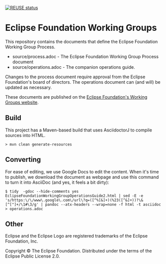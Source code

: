 <!--
 * Copyright (C) 2008,2021 Eclipse Foundation and others. 
 * 
 * This program and the accompanying materials are made available under the
 * terms of the Eclipse Public License v. 2.0 which is available at
 * http://www.eclipse.org/legal/epl-2.0.
 * 
 * SPDX-FileType: DOCUMENTATION
 *
 * SPDX-License-Identifier: EPL-2.0
-->

[![REUSE status](https://api.reuse.software/badge/github.com/EclipseFdn/EFWGP)](https://api.reuse.software/info/github.com/EclipseFdn/EFWGP)

# Eclipse Foundation Working Groups

This repository contains the documents that define the Eclipse Foundation Working Group Process.

* source/process.adoc - The Eclipse Foundation Working Group Process document
* source/operations.adoc - The companion operations guide.

Changes to the process document require approval from the Eclipse Foundation's board of directors. The operations document can (and will) be updated as necessary.

These documents are published on the [Eclipse Foundation's Working Groups website](https://www.eclipse.org/org/workinggroups/about.php).

## Build

This project has a Maven-based build that uses AsciidoctorJ to compile sources into HTML.

    > mvn clean generate-resources
    
## Converting

For ease of editing, we use Google Docs to edit the content. When it's time to publish, we download the document as webpage and use this command to turn it into AsciiDoc (and yes, it feels a bit dirty):

````
$ tidy  -gdoc --hide-comments yes EclipseFoundationWorkingGroupOperationsGuide2.html | sed -E -e 's/https:\/\/www\.google\.com\/url\?q=([^%[&]+)(%23([^&]+))?\&[^["]+/\1#\3/g' | pandoc --atx-headers --wrap=none -f html -t asciidoc > operations.adoc
````

## Other

Eclipse and the Eclipse Logo are registered trademarks of the Eclipse Foundation, Inc.

Copyright &copy; The Eclipse Foundation. Distributed under the terms of the Eclipse Public License 2.0.